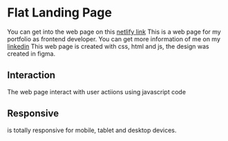 # Flat Landing Page
You can get into the web page on this [netlify link](https://zen-johnson-c0afcb.netlify.app)
This is a web page for my portfolio as frontend developer. You can get more information of me on my [linkedin](https://www.linkedin.com/in/builesyeison/)
This web page is created with css, html and js, the design was created in figma.

## Interaction
The web page interact with user actiions using javascript code

## Responsive
is totally responsive for mobile, tablet and desktop devices.